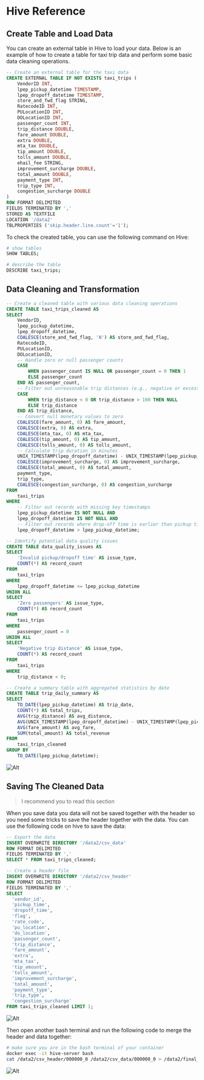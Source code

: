 # Hive Reference

## Create Table and Load Data
You can create an external table in Hive to load your data. Below is an example of how to create a table for taxi trip data and perform some basic data cleaning operations.

```sql
-- Create an external table for the taxi data
CREATE EXTERNAL TABLE IF NOT EXISTS taxi_trips (
    VendorID INT,
    lpep_pickup_datetime TIMESTAMP,
    lpep_dropoff_datetime TIMESTAMP,
    store_and_fwd_flag STRING,
    RatecodeID INT,
    PULocationID INT,
    DOLocationID INT,
    passenger_count INT,
    trip_distance DOUBLE,
    fare_amount DOUBLE,
    extra DOUBLE,
    mta_tax DOUBLE,
    tip_amount DOUBLE,
    tolls_amount DOUBLE,
    ehail_fee STRING,
    improvement_surcharge DOUBLE,
    total_amount DOUBLE,
    payment_type INT,
    trip_type INT,
    congestion_surcharge DOUBLE
)
ROW FORMAT DELIMITED
FIELDS TERMINATED BY ','
STORED AS TEXTFILE
LOCATION '/data2'
TBLPROPERTIES ('skip.header.line.count'='1');
```

To check the created table, you can use the following command on Hive:

```bash
# show tables
SHOW TABLES;

# describe the table
DESCRIBE taxi_trips;
```

## Data Cleaning and Transformation

```sql
-- Create a cleaned table with various data cleaning operations
CREATE TABLE taxi_trips_cleaned AS
SELECT 
    VendorID,
    lpep_pickup_datetime,
    lpep_dropoff_datetime,
    COALESCE(store_and_fwd_flag, 'N') AS store_and_fwd_flag,
    RatecodeID,
    PULocationID,
    DOLocationID,
    -- Handle zero or null passenger counts
    CASE 
        WHEN passenger_count IS NULL OR passenger_count = 0 THEN 1
        ELSE passenger_count
    END AS passenger_count,
    -- Filter out unreasonable trip distances (e.g., negative or excessively large)
    CASE
        WHEN trip_distance < 0 OR trip_distance > 100 THEN NULL
        ELSE trip_distance
    END AS trip_distance,
    -- Convert null monetary values to zero
    COALESCE(fare_amount, 0) AS fare_amount,
    COALESCE(extra, 0) AS extra,
    COALESCE(mta_tax, 0) AS mta_tax,
    COALESCE(tip_amount, 0) AS tip_amount,
    COALESCE(tolls_amount, 0) AS tolls_amount,
    -- Calculate trip duration in minutes
    UNIX_TIMESTAMP(lpep_dropoff_datetime) - UNIX_TIMESTAMP(lpep_pickup_datetime) / 60 AS trip_duration_minutes,
    COALESCE(improvement_surcharge, 0) AS improvement_surcharge,
    COALESCE(total_amount, 0) AS total_amount,
    payment_type,
    trip_type,
    COALESCE(congestion_surcharge, 0) AS congestion_surcharge
FROM 
    taxi_trips
WHERE
    -- Filter out records with missing key timestamps
    lpep_pickup_datetime IS NOT NULL AND
    lpep_dropoff_datetime IS NOT NULL AND
    -- Filter out records where drop-off time is earlier than pickup time
    lpep_dropoff_datetime > lpep_pickup_datetime;

-- Identify potential data quality issues
CREATE TABLE data_quality_issues AS
SELECT
    'Invalid pickup/dropoff time' AS issue_type,
    COUNT(*) AS record_count
FROM
    taxi_trips
WHERE
    lpep_dropoff_datetime <= lpep_pickup_datetime
UNION ALL
SELECT
    'Zero passengers' AS issue_type,
    COUNT(*) AS record_count
FROM
    taxi_trips
WHERE
    passenger_count = 0
UNION ALL
SELECT
    'Negative trip distance' AS issue_type,
    COUNT(*) AS record_count
FROM
    taxi_trips
WHERE
    trip_distance < 0;

-- Create a summary table with aggregated statistics by date
CREATE TABLE trip_daily_summary AS
SELECT
    TO_DATE(lpep_pickup_datetime) AS trip_date,
    COUNT(*) AS total_trips,
    AVG(trip_distance) AS avg_distance,
    AVG(UNIX_TIMESTAMP(lpep_dropoff_datetime) - UNIX_TIMESTAMP(lpep_pickup_datetime)) / 60 AS avg_duration_minutes,
    AVG(fare_amount) AS avg_fare,
    SUM(total_amount) AS total_revenue
FROM
    taxi_trips_cleaned
GROUP BY
    TO_DATE(lpep_pickup_datetime);
```

![Alt](img1.png)

## Saving The Cleaned Data

> I recommend you to read this section

When you save data you data will not be saved together with the header so you need some tricks to save the header together with the data. You can use the following code on hive to save the data:

```sql
-- Export the data
INSERT OVERWRITE DIRECTORY '/data2/csv_data'
ROW FORMAT DELIMITED 
FIELDS TERMINATED BY ',' 
SELECT * FROM taxi_trips_cleaned;

-- Create a header file
INSERT OVERWRITE DIRECTORY '/data2/csv_header'
ROW FORMAT DELIMITED
FIELDS TERMINATED BY ','
SELECT 
  'vendor_id',
  'pickup_time',
  'dropoff_time',
  'flag',
  'rate_code',
  'pu_location',
  'do_location',
  'passenger_count',
  'trip_distance',
  'fare_amount',
  'extra',
  'mta_tax',
  'tip_amount',
  'tolls_amount',
  'improvement_surcharge',
  'total_amount',
  'payment_type',
  'trip_type',
  'congestion_surcharge'
FROM taxi_trips_cleaned LIMIT 1;
```

![Alt](img3.png)

Then open another bash terminal and run the following code to merge the header and data together:

```bash
# make sure you are in the bash terminal of your container
docker exec -it hive-server bash
cat /data2/csv_header/000000_0 /data2/csv_data/000000_0 > /data2/final_with_headers.csv
``` 

![Alt](img4.png)
